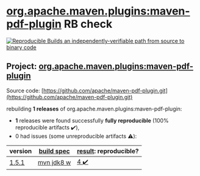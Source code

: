 [org.apache.maven.plugins:maven-pdf-plugin](https://search.maven.org/artifact/org.apache.maven.plugins/maven-pdf-plugin/) RB check
=======

[![Reproducible Builds](https://reproducible-builds.org/images/logos/rb.svg) an independently-verifiable path from source to binary code](https://reproducible-builds.org/)

## Project: [org.apache.maven.plugins:maven-pdf-plugin](https://search.maven.org/artifact/org.apache.maven.plugins/maven-pdf-plugin/)

Source code: [https://github.com/apache/maven-pdf-plugin.git](https://github.com/apache/maven-pdf-plugin.git)

rebuilding **1 releases** of org.apache.maven.plugins:maven-pdf-plugin:
- **1** releases were found successfully **fully reproducible** (100% reproducible artifacts :heavy_check_mark:),
- 0 had issues (some unreproducible artifacts :warning:):

| version | [build spec](BUILDSPEC.md) | [result](https://reproducible-builds.org/docs/jvm/): reproducible? |
| -- | --------- | ------ |
| [1.5.1](https://search.maven.org/artifact/org.apache.maven.plugins/maven-pdf-plugin/1.5.1/pom) | [mvn jdk8 w](maven-pdf-plugin-1.5.1.buildspec) | [4 :heavy_check_mark: ](maven-pdf-plugin-1.5.1.buildcompare) |
